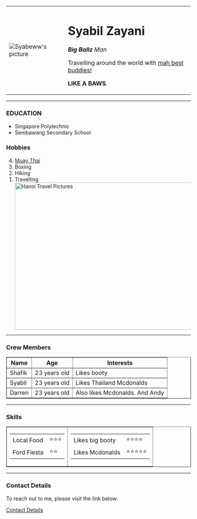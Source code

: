 
<html lang="en" dir="ltr">

<head>
  <meta charset="utf-8">
  <title>Syabeww's Personal Site</title>
</head>

<body>
  <table cellspacing = '20'>
    <td><img src="/Users/syabeww/Downloads/IMG-4680 copy 2.jpg" alt="Syabeww's picture"></td>
    <td><h1>Syabil Zayani</h1><p><em><strong>Big Ballz</strong> Man</em></p>
    <p>Travelling around the world with <a href="https://www.instagram.com/sailwithshaf/">mah best buddies!</a> </p>
    <p><strong>LIKE A BAWS</strong>.</p>
    </td>
  </table>
  <hr>
  <h3>EDUCATION</h3>
  <ul>
    <li>Singapore Polytechnic</li>
    <li>Sembawang Secondary School</li>
  </ul>
  <h3>Hobbies</h3>
  <ol reversed>
    <li><a href="https://www.google.com/imgres?imgurl=https%3A%2F%2Fcdn.shopify.com%2Fs%2Ffiles%2F1%2F0224%2F6724%2F8200%2Ffiles%2Fsaenchai_5d9f3754-c7c2-41a0-a752-475f207c7182.jpg%3Fv%3D1575626613&imgrefurl=https%3A%2F%2Fasia.yokkao.com%2Fpages%2Fsaenchai-pk-muaythaigym&tbnid=3VdpjZt8iJWmMM&vet=12ahUKEwjz--mordTvAhUPTCsKHQLSAUcQMygCegUIARDJAQ..i&docid=h_lE9ILR1iyW8M&w=534&h=800&q=saenchai&ved=2ahUKEwjz--mordTvAhUPTCsKHQLSAUcQMygCegUIARDJAQ">Muay Thai</a></li>
    <li>Boxing</li>
    <li>Hiking</li>
    <li>Travelling</li>
    <img src="/Users/syabeww/Pictures/IMG_9724.png"
        alt="Hanoi Travel Pictures"
        width="550"
        height="400">
  </ol>
  <hr>
  <h3>Crew Members</h3>
  <table border="1">
    <thead>
      <tr>
        <th>Name</th>
        <th>Age</th>
        <th>Interests</th>
      </tr>
    </thead>
    <tr>
      <td>Shafik</td>
      <td>23 years old</td>
      <td>Likes booty</td>
    </tr>
    <tr>
      <td>Syabil</td>
      <td>23 years old</td>
      <td>Likes Thailand Mcdonalds</td>
    </tr>
    <tr>
      <td>Darren</td>
      <td>23 years old</td>
      <td>Also likes Mcdonalds. And Andy</td>
    </tr>
  </table>
  <hr>
<h3>Skills</h3>
<table border="1">
  <tr>
    <td><table cellspacing = '5'>
      <tr>
        <td>Local Food</td>
        <td>⭐️⭐️⭐️</td>
      </tr>
      <tr>
        <td>Ford Fiesta</td>
        <td>⭐️⭐️</td>
      </tr>
    </table></td>
    <td><table cellspacing = '5'>
      <tr>
        <td>Likes big booty</td>
        <td>⭐️⭐️⭐️⭐️</td>
      </tr>
      <tr>
        <td>Likes Mcdonalds</td>
        <td>⭐️⭐️⭐️⭐️⭐️</td>
      </tr>
    </table></td>
  </tr>
</table>
  <hr>
  <h3>Contact Details</h3>
  <p>To reach out to me, please visit the link below:</p>
  <a href="Contact Details.html">Contact Details</a>
</body>

</html>
